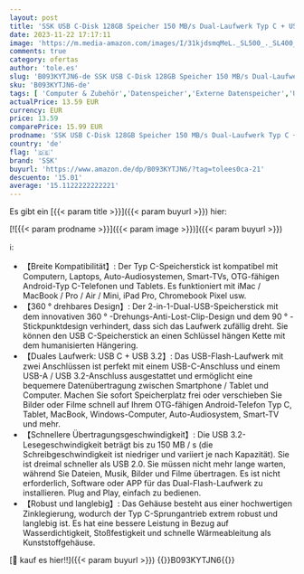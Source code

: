 ```yaml
---
layout: post
title: 'SSK USB C-Disk 128GB Speicher 150 MB/s Dual-Laufwerk Typ C + USB 3.2 Jump Flash Drive-Speicherstick Kompatibel mit Thunderbolt 3 für Android Phone  MacBook/Pro/Air und mehr'
date: 2023-11-22 17:17:11
image: 'https://m.media-amazon.com/images/I/31kjdsmqMeL._SL500_._SL400_.jpg'
comments: true
category: ofertas
author: 'tole.es'
slug: 'B093KYTJN6-de SSK USB C-Disk 128GB Speicher 150 MB/s Dual-Laufwerk Typ C...'
sku: 'B093KYTJN6-de'
tags: [ 'Computer & Zubehör','Datenspeicher','Externe Datenspeicher','USB-Sticks','ssk','🇩🇪', ]
actualPrice: 13.59 EUR
currency: EUR
price: 13.59
comparePrice: 15.99 EUR
prodname: 'SSK USB C-Disk 128GB Speicher 150 MB/s Dual-Laufwerk Typ C + USB 3.2 Jump Flash Drive-Speicherstick Kompatibel mit Thunderbolt 3 für Android Phone  MacBook/Pro/Air und mehr'
country: 'de'
flag: '🇩🇪'
brand: 'SSK'
buyurl: 'https://www.amazon.de/dp/B093KYTJN6/?tag=tolees0ca-21'
descuento: '15.01'
average: '15.1122222222221'
---
```


Es gibt ein [{{< param title >}}]({{< param buyurl >}}) hier:

[![{{< param prodname >}}]({{< param image >}})]({{< param buyurl >}})

ℹ️:

- 【Breite Kompatibilität】: Der Typ C-Speicherstick ist kompatibel mit Computern, Laptops, Auto-Audiosystemen, Smart-TVs, OTG-fähigen Android-Typ C-Telefonen und Tablets. Es funktioniert mit iMac / MacBook / Pro / Air / Mini, iPad Pro, Chromebook Pixel usw.
- 【360 ° drehbares Design】: Der 2-in-1-Dual-USB-Speicherstick mit dem innovativen 360 ° -Drehungs-Anti-Lost-Clip-Design und dem 90 ° -Stickpunktdesign verhindert, dass sich das Laufwerk zufällig dreht. Sie können den USB C-Speicherstick an einen Schlüssel hängen Kette mit dem humanisierten Hängering.
- 【Duales Laufwerk: USB C + USB 3.2】: Das USB-Flash-Laufwerk mit zwei Anschlüssen ist perfekt mit einem USB-C-Anschluss und einem USB-A / USB 3.2-Anschluss ausgestattet und ermöglicht eine bequemere Datenübertragung zwischen Smartphone / Tablet und Computer. Machen Sie sofort Speicherplatz frei oder verschieben Sie Bilder oder Filme schnell auf Ihrem OTG-fähigen Android-Telefon Typ C, Tablet, MacBook, Windows-Computer, Auto-Audiosystem, Smart-TV und mehr.
- 【Schnellere Übertragungsgeschwindigkeit】: Die USB 3.2-Lesegeschwindigkeit beträgt bis zu 150 MB / s (die Schreibgeschwindigkeit ist niedriger und variiert je nach Kapazität). Sie ist dreimal schneller als USB 2.0. Sie müssen nicht mehr lange warten, während Sie Dateien, Musik, Bilder und Filme übertragen. Es ist nicht erforderlich, Software oder APP für das Dual-Flash-Laufwerk zu installieren. Plug and Play, einfach zu bedienen.
- 【Robust und langlebig】: Das Gehäuse besteht aus einer hochwertigen Zinklegierung, wodurch der Typ C-Sprungantrieb extrem robust und langlebig ist. Es hat eine bessere Leistung in Bezug auf Wasserdichtigkeit, Stoßfestigkeit und schnelle Wärmeableitung als Kunststoffgehäuse.

[🛒 kauf es hier!!]({{< param buyurl >}})
{{<world>}}B093KYTJN6{{</world>}}
